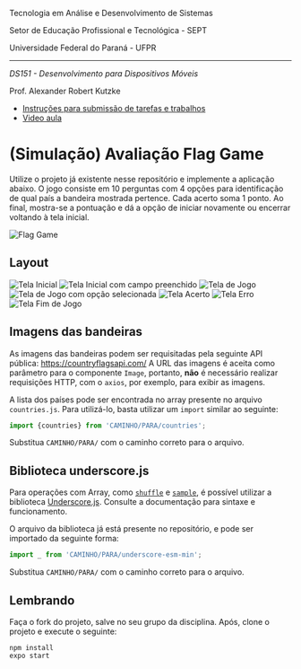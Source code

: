 Tecnologia em Análise e Desenvolvimento de Sistemas

Setor de Educação Profissional e Tecnológica - SEPT

Universidade Federal do Paraná - UFPR

---

*DS151 - Desenvolvimento para Dispositivos Móveis*

Prof. Alexander Robert Kutzke

* [Instruções para submissão de tarefas e trabalhos](https://gitlab.tadsufpr.net.br/ds122-alexkutzke/material/blob/master/instrucoes_submissao_tarefas_e_trabalhos.md)
* [Video aula](https://www.youtube.com/watch?v=d6ZTnQNhoCo)

# (Simulação) Avaliação Flag Game 

Utilize o projeto já existente nesse repositório e implemente a aplicação abaixo. O jogo consiste em 10 perguntas com 4 opções para identificação de qual país a bandeira mostrada pertence. Cada acerto soma 1 ponto. Ao final, mostra-se a pontuação e dá a opção de iniciar novamente ou encerrar voltando à tela inicial.

![Flag Game](images/flag_game.gif)

## Layout

![Tela Inicial](images/home1.png)
![Tela Inicial com campo preenchido](images/home2.png)
![Tela de Jogo](images/game1.png)
![Tela de Jogo com opção selecionada](images/game2.png)
![Tela Acerto](images/hit.png)
![Tela Erro](images/miss.png)
![Tela Fim de Jogo](images/end.png)

## Imagens das bandeiras

As imagens das bandeiras podem ser requisitadas pela seguinte API pública: https://countryflagsapi.com/
A URL das imagens é aceita como parâmetro para o componente `Image`, portanto, **não** é necessário realizar requisições HTTP, com o `axios`, por exemplo, para exibir as imagens.

A lista dos países pode ser encontrada no array presente no arquivo `countries.js`.
Para utilizá-lo, basta utilizar um `import` similar ao seguinte:

```js
import {countries} from 'CAMINHO/PARA/countries';
```

Substitua `CAMINHO/PARA/` com o caminho correto para o arquivo.

## Biblioteca underscore.js

Para operações com Array, como [`shuffle`](https://underscorejs.org/#shuffle) e [`sample`](https://underscorejs.org/#sample), é possível utilizar a biblioteca [Underscore.js](https://underscorejs.org/). Consulte a documentação para sintaxe e funcionamento.

O arquivo da biblioteca já está presente no repositório, e pode ser importado da seguinte forma:

```js
import _ from 'CAMINHO/PARA/underscore-esm-min';
```

Substitua `CAMINHO/PARA/` com o caminho correto para o arquivo.

## Lembrando

Faça o fork do projeto, salve no seu grupo da disciplina.
Após, clone o projeto e execute o seguinte:

```
npm install
expo start
```
